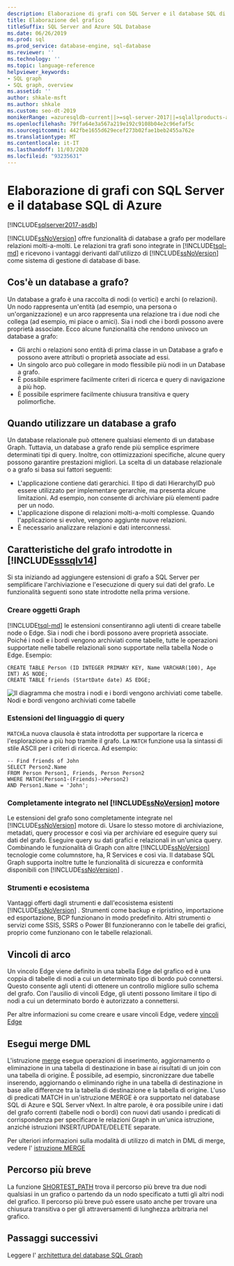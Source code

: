 ```yaml
---
description: Elaborazione di grafi con SQL Server e il database SQL di Azure
title: Elaborazione del grafico
titleSuffix: SQL Server and Azure SQL Database
ms.date: 06/26/2019
ms.prod: sql
ms.prod_service: database-engine, sql-database
ms.reviewer: ''
ms.technology: ''
ms.topic: language-reference
helpviewer_keywords:
- SQL graph
- SQL graph, overview
ms.assetid: ''
author: shkale-msft
ms.author: shkale
ms.custom: seo-dt-2019
monikerRange: =azuresqldb-current||>=sql-server-2017||=sqlallproducts-allversions||>=sql-server-linux-2017||=azuresqldb-mi-current
ms.openlocfilehash: 79ffa64e3a567a219e192c9108b04e2c96efaf5c
ms.sourcegitcommit: 442fbe1655d629ecef273b02fae1beb2455a762e
ms.translationtype: MT
ms.contentlocale: it-IT
ms.lasthandoff: 11/03/2020
ms.locfileid: "93235631"
---
```

# <a name="graph-processing-with-sql-server-and-azure-sql-database"></a>Elaborazione di grafi con SQL Server e il database SQL di Azure
[!INCLUDE[sqlserver2017-asdb](../../includes/applies-to-version/sqlserver2017-asdb.md)]

[!INCLUDE[ssNoVersion](../../includes/ssnoversion-md.md)] offre funzionalità di database a grafo per modellare relazioni molti-a-molti. Le relazioni tra grafi sono integrate in [!INCLUDE[tsql-md](../../includes/tsql-md.md)] e ricevono i vantaggi derivanti dall'utilizzo di [!INCLUDE[ssNoVersion](../../includes/ssnoversion-md.md)] come sistema di gestione di database di base.


## <a name="what-is-a-graph-database"></a>Cos'è un database a grafo?  
Un database a grafo è una raccolta di nodi (o vertici) e archi (o relazioni). Un nodo rappresenta un'entità (ad esempio, una persona o un'organizzazione) e un arco rappresenta una relazione tra i due nodi che collega (ad esempio, mi piace o amici). Sia i nodi che i bordi possono avere proprietà associate. Ecco alcune funzionalità che rendono univoco un database a grafo:  
-    Gli archi o relazioni sono entità di prima classe in un Database a grafo e possono avere attributi o proprietà associate ad essi. 
-    Un singolo arco può collegare in modo flessibile più nodi in un Database a grafo.
-    È possibile esprimere facilmente criteri di ricerca e query di navigazione a più hop.
-    È possibile esprimere facilmente chiusura transitiva e query polimorfiche.

## <a name="when-to-use-a-graph-database"></a>Quando utilizzare un database a grafo

Un database relazionale può ottenere qualsiasi elemento di un database Graph. Tuttavia, un database a grafo rende più semplice esprimere determinati tipi di query. Inoltre, con ottimizzazioni specifiche, alcune query possono garantire prestazioni migliori. La scelta di un database relazionale o a grafo si basa sui fattori seguenti:  
-    L'applicazione contiene dati gerarchici. Il tipo di dati HierarchyID può essere utilizzato per implementare gerarchie, ma presenta alcune limitazioni. Ad esempio, non consente di archiviare più elementi padre per un nodo.
-    L'applicazione dispone di relazioni molti-a-molti complesse. Quando l'applicazione si evolve, vengono aggiunte nuove relazioni.
-    È necessario analizzare relazioni e dati interconnessi.

## <a name="graph-features-introduced-in-sssqlv14"></a>Caratteristiche del grafo introdotte in [!INCLUDE[sssqlv14](../../includes/sssqlv14-md.md)] 
Si sta iniziando ad aggiungere estensioni di grafo a SQL Server per semplificare l'archiviazione e l'esecuzione di query sui dati del grafo. Le funzionalità seguenti sono state introdotte nella prima versione. 


### <a name="create-graph-objects"></a>Creare oggetti Graph
[!INCLUDE[tsql-md](../../includes/tsql-md.md)] le estensioni consentiranno agli utenti di creare tabelle node o Edge. Sia i nodi che i bordi possono avere proprietà associate. Poiché i nodi e i bordi vengono archiviati come tabelle, tutte le operazioni supportate nelle tabelle relazionali sono supportate nella tabella Node o Edge. Esempio:  

```   
CREATE TABLE Person (ID INTEGER PRIMARY KEY, Name VARCHAR(100), Age INT) AS NODE;
CREATE TABLE friends (StartDate date) AS EDGE;
```   

![Il diagramma che mostra i nodi e i bordi vengono archiviati come tabelle.](../../relational-databases/graphs/media/person-friends-tables.png "Tabelle Edge nodo persona e amici")  
Nodi e bordi vengono archiviati come tabelle  

### <a name="query-language-extensions"></a>Estensioni del linguaggio di query  
`MATCH`La nuova clausola è stata introdotta per supportare la ricerca e l'esplorazione a più hop tramite il grafo. La `MATCH` funzione usa la sintassi di stile ASCII per i criteri di ricerca. Ad esempio:  

```   
-- Find friends of John
SELECT Person2.Name 
FROM Person Person1, Friends, Person Person2
WHERE MATCH(Person1-(Friends)->Person2)
AND Person1.Name = 'John';
```   
 
### <a name="fully-integrated-in-ssnoversion-engine"></a>Completamente integrato nel [!INCLUDE[ssNoVersion](../../includes/ssnoversion-md.md)] motore 
Le estensioni del grafo sono completamente integrate nel [!INCLUDE[ssNoVersion](../../includes/ssnoversion-md.md)] motore di. Usare lo stesso motore di archiviazione, metadati, query processor e così via per archiviare ed eseguire query sui dati del grafo. Eseguire query su dati grafici e relazionali in un'unica query. Combinando le funzionalità di Graph con altre [!INCLUDE[ssNoVersion](../../includes/ssnoversion-md.md)] tecnologie come columnstore, ha, R Services e così via. Il database SQL Graph supporta inoltre tutte le funzionalità di sicurezza e conformità disponibili con [!INCLUDE[ssNoVersion](../../includes/ssnoversion-md.md)] .
 
### <a name="tooling-and-ecosystem"></a>Strumenti e ecosistema

Vantaggi offerti dagli strumenti e dall'ecosistema esistenti [!INCLUDE[ssNoVersion](../../includes/ssnoversion-md.md)] . Strumenti come backup e ripristino, importazione ed esportazione, BCP funzionano in modo predefinito. Altri strumenti o servizi come SSIS, SSRS o Power BI funzioneranno con le tabelle dei grafici, proprio come funzionano con le tabelle relazionali.

## <a name="edge-constraints"></a>Vincoli di arco
Un vincolo Edge viene definito in una tabella Edge del grafico ed è una coppia di tabelle di nodi a cui un determinato tipo di bordo può connettersi. Questo consente agli utenti di ottenere un controllo migliore sullo schema del grafo. Con l'ausilio di vincoli Edge, gli utenti possono limitare il tipo di nodi a cui un determinato bordo è autorizzato a connettersi. 

Per altre informazioni su come creare e usare vincoli Edge, vedere [vincoli Edge](../../relational-databases/tables/graph-edge-constraints.md)

## <a name="merge-dml"></a>Esegui merge DML 
L'istruzione [merge](../../t-sql/statements/merge-transact-sql.md) esegue operazioni di inserimento, aggiornamento o eliminazione in una tabella di destinazione in base ai risultati di un join con una tabella di origine. È possibile, ad esempio, sincronizzare due tabelle inserendo, aggiornando o eliminando righe in una tabella di destinazione in base alle differenze tra la tabella di destinazione e la tabella di origine. L'uso di predicati MATCH in un'istruzione MERGE è ora supportato nel database SQL di Azure e SQL Server vNext. In altre parole, è ora possibile unire i dati del grafo correnti (tabelle nodi o bordi) con nuovi dati usando i predicati di corrispondenza per specificare le relazioni Graph in un'unica istruzione, anziché istruzioni INSERT/UPDATE/DELETE separate.

Per ulteriori informazioni sulla modalità di utilizzo di match in DML di merge, vedere l' [istruzione MERGE](../../t-sql/statements/merge-transact-sql.md)

## <a name="shortest-path"></a>Percorso più breve
La funzione [SHORTEST_PATH](./sql-graph-shortest-path.md) trova il percorso più breve tra due nodi qualsiasi in un grafico o partendo da un nodo specificato a tutti gli altri nodi del grafico. Il percorso più breve può essere usato anche per trovare una chiusura transitiva o per gli attraversamenti di lunghezza arbitraria nel grafico. 

 ## <a name="next-steps"></a>Passaggi successivi  
Leggere l' [architettura del database SQL Graph](./sql-graph-architecture.md)
   

